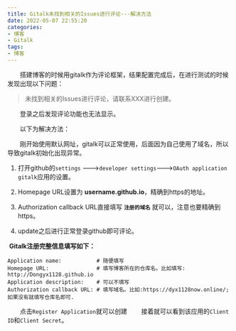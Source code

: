 ```yaml
---
title: Gitalk未找到相关的Issues进行评论---解决方法
date: 2022-05-07 22:55:20
categories: 
- 博客
- Gitalk
tags: 
- 博客
---
```


&emsp;&emsp;搭建博客的时候用gitalk作为评论框架，结果配置完成后，在进行测试的时候发现出现以下问题：

> 未找到相关的Issues进行评论，请联系XXX进行创建。

&emsp;&emsp;登录之后发现评论功能也无法显示。

&emsp;&emsp;以下为解决方法：

&emsp;&emsp;刚开始使用默认网址，gitalk可以正常使用，后面因为自己使用了域名，所以导致gitalk初始化出现异常。

<!-- more -->

1. 打开github的`settings` --->`developer settings`--->`OAuth application gitalk`应用的设置。

2. Homepage URL设置为 **username.github.io**，精确到https的地址。

3. Authorization callback URL直接填写 **`注册的域名`** 就可以，注意也要精确到https。

4. update之后进行正常登录github即可评论。



​		**Gitalk注册完整信息填写如下：**
```
Application name:           # 随便填写
Homepage URL:               # 填写博客所在的仓库名。比如填写: http://Dongyx1128.github.io
Application description:    # 可以不填写
Authorization callback URL: # 填写域名。比如:https://dyx1128now.online/;如果没有就填写仓库名即可.
```
&emsp;&emsp;点击`Register Application`就可以创建
		&emsp;&emsp;接着就可以看到该应用的`Client ID`和`Client Secret`。